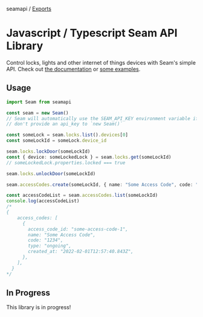 seamapi / [Exports](modules.md)

# Javascript / Typescript Seam API Library

Control locks, lights and other internet of things devices with Seam's simple API. Check out [the documentation](./docs/modules.md) or [some examples](./examples).

## Usage

```ts
import Seam from seamapi

const seam = new Seam()
// Seam will automatically use the SEAM_API_KEY environment variable if you
// don't provide an api_key to `new Seam()`

const someLock = seam.locks.list().devices[0]
const someLockId = someLock.device_id

seam.locks.lockDoor(someLockId)
const { device: someLockedLock } = seam.locks.get(someLockId)
// someLockedLock.properties.locked === true

seam.locks.unlockDoor(someLockId)

seam.accessCodes.create(someLockId, { name: "Some Access Code", code: "1234" })

const accessCodeList = seam.accessCodes.list(someLockId)
console.log(accessCodeList)
/*
{
    access_codes: [
      {
        access_code_id: "some-access-code-1",
        name: "Some Access Code",
        code: "1234",
        type: "ongoing",
        created_at: "2022-02-01T12:57:40.843Z",
      },
    ],
  }
*/
```

## In Progress

This library is in progress!
